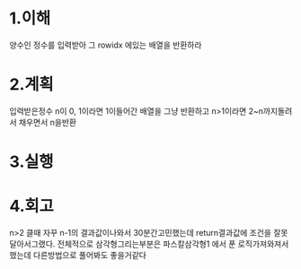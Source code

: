 1.이해
====
양수인 정수를 입력받아 그 rowidx 에있는 배열을 반환하라

2.계획
===
입력받은정수 n이 0, 1이라면 1이들어간 배열을 그냥 반환하고
n>1이라면 2~n까지돌려서 채우면서 n을반환

3.실행
====


4.회고
====
n>2 클때 자꾸 n-1의 결과값이나와서 30분간고민했는데 return결과값에 조건을 잘못달아서그랬다.
전체적으로 삼각형그리는부분은 파스칼삼각형1 에서 푼 로직가져와져서했는데 다른방법으로 풀어봐도 좋을거같다